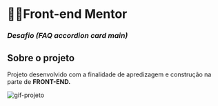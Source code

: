 <h1>👨‍💻Front-end Mentor</h1>
<h3><i>Desafio (FAQ accordion card main)</i></h3>

<h2>Sobre o projeto</h2>

<a href="#"></a>

<p>Projeto desenvolvido com a finalidade de apredizagem e construção na parte de <strong>FRONT-END.</strong></p>

<img src="/gif/Desktop.gif" alt="gif-projeto">

<h2></h2>

